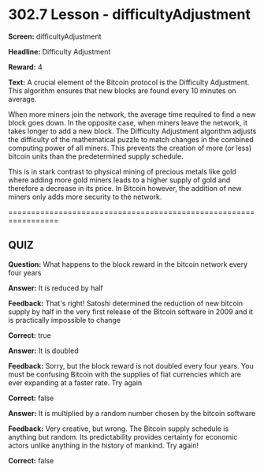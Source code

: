 # 302.7 Lesson - difficultyAdjustment

**Screen:** difficultyAdjustment

**Headline:** Difficulty Adjustment

**Reward:** 4

**Text:** A crucial element of the Bitcoin protocol is the Difficulty Adjustment. This algorithm ensures that new blocks are found every 10 minutes on average.

When more miners join the network, the average time required to find a new block goes down. In the opposite case, when miners leave the network, it takes longer to add a new block. The Difficulty Adjustment algorithm adjusts the difficulty of the mathematical puzzle to match changes in the combined computing power of all miners. This prevents the creation of more (or less) bitcoin units than the predetermined supply schedule.

This is in stark contrast to physical mining of precious metals like gold where adding more gold miners leads to a higher supply of gold and therefore a decrease in its price. In Bitcoin however, the addition of new miners only adds more security to the network.


=================================================================

## QUIZ

**Question:** What happens to the block reward in the bitcoin network every four years


**Answer:** It is reduced by half

**Feedback:** That&#x27;s right! Satoshi determined the reduction of new bitcoin supply by half in the very first release of the Bitcoin software in 2009 and it is practically impossible to change

**Correct:** true

**Answer:** It is doubled

**Feedback:** Sorry, but the block reward is not doubled every four years. You must be confusing Bitcoin with the supplies of fiat currencies which are ever expanding at a faster rate. Try again

**Correct:** false

**Answer:** It is multiplied by a random number chosen by the bitcoin software

**Feedback:** Very creative, but wrong. The Bitcoin supply schedule is anything but random. Its predictability provides certainty for economic actors unlike anything in the history of mankind. Try again!

**Correct:** false


<figure><img src="../.gitbook/assets/302-07.png" alt=""><figcaption></figcaption></figure>

